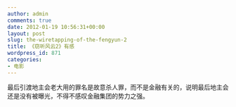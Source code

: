 ```yaml
---
author: admin
comments: true
date: 2012-01-19 10:56:31+00:00
layout: post
slug: the-wiretapping-of-the-fengyun-2
title: 《窃听风云2》有感
wordpress_id: 871
categories:
- 电影
---
```


最后引渡地主会老大用的罪名是故意杀人罪，而不是金融有关的，说明最后地主会还是没有被曝光，不得不感叹金融集团的势力之强。
